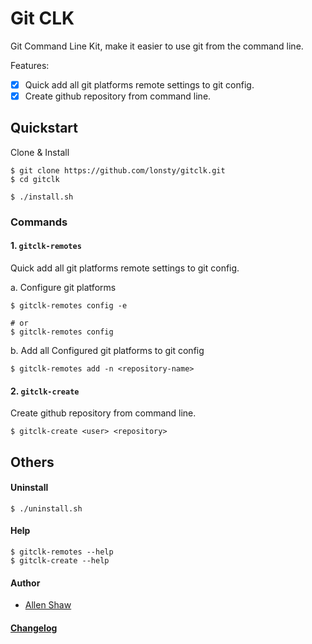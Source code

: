 # Git CLK

Git Command Line Kit, make it easier to use git from the command line.

Features:
- [x] Quick add all git platforms remote settings to git config.
- [x] Create github repository from command line.

## Quickstart

Clone & Install

```shell script
$ git clone https://github.com/lonsty/gitclk.git
$ cd gitclk

$ ./install.sh
```

### Commands

#### 1. `gitclk-remotes`

Quick add all git platforms remote settings to git config.

a. Configure git platforms

```shell script
$ gitclk-remotes config -e

# or
$ gitclk-remotes config
```

b. Add all Configured git platforms to git config

```shell script
$ gitclk-remotes add -n <repository-name>
```

#### 2. `gitclk-create`

Create github repository from command line.

```shell script
$ gitclk-create <user> <repository>
```

## Others

#### Uninstall

```shell script
$ ./uninstall.sh
```

#### Help

```shell script
$ gitclk-remotes --help
$ gitclk-create --help
```

#### Author

- [Allen Shaw](http://github.com/lonsty)

#### [Changelog](CHANGELOG.md)